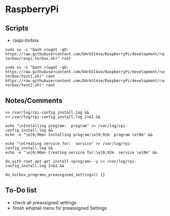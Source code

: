# RaspberryPi

## Scripts
- raspi-torbox
```
sudo su -c "bash <(wget -qO- https://raw.githubusercontent.com/D4rkSl4ve/RaspberryPi/development/raspi-torbox/raspi-torbox.sh)" root

sudo su -c "bash <(wget -qO- https://raw.githubusercontent.com/D4rkSl4ve/RaspberryPi/development/raspi-torbox/test1.sh)" root
https://raw.githubusercontent.com/D4rkSl4ve/RaspberryPi/development/raspi-torbox/test2.sh)" root
```
## Notes/Comments
```
>> /var/log/rpi-config_install.log &&
>> /var/log/rpi-config_install.log 2>&1 &&

echo "\nInstalling program:  program" >> /var/log/rpi-config_install.log &&
echo -e "\e[0;96m> Installing program:\e[0;92m  program \e[0m" &&

echo "\nCreating service for:  service" >> /var/log/rpi-config_install.log &&
echo -e "\e[0;96m> Creating service for:\e[0;92m  service \e[0m" &&

do_with_root apt-get install <program> -y >> /var/log/rpi-config_install.log 2>&1 &&

do_torbox_programs_preassgined_settings() {}
```
## To-Do list
- check all preassigned settings
- finish whiptail menu for preassigned Settings
